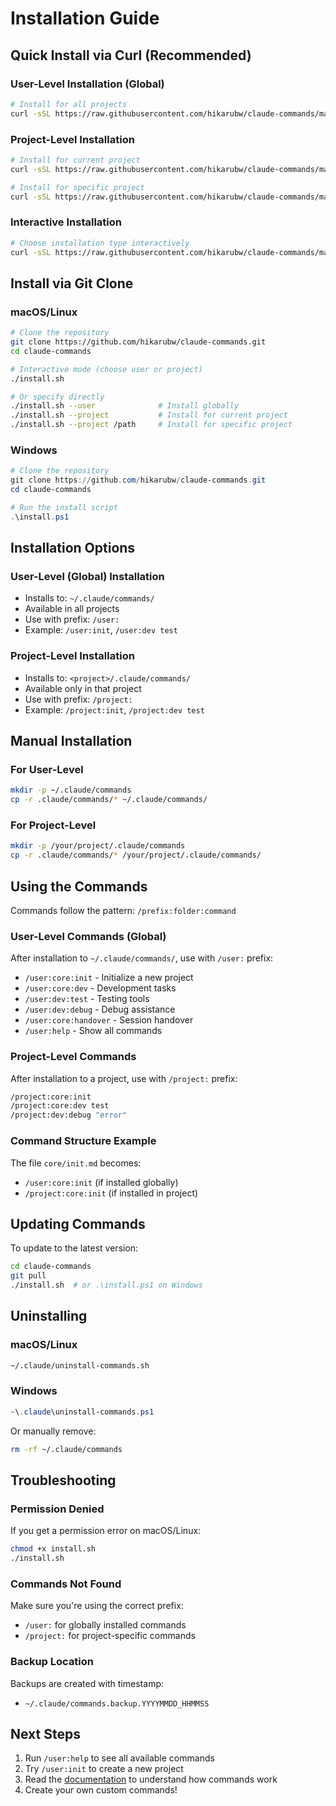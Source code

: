 # Installation Guide

## Quick Install via Curl (Recommended)

### User-Level Installation (Global)
```bash
# Install for all projects
curl -sSL https://raw.githubusercontent.com/hikarubw/claude-commands/main/install-curl.sh | bash -s -- --user
```

### Project-Level Installation
```bash
# Install for current project
curl -sSL https://raw.githubusercontent.com/hikarubw/claude-commands/main/install-curl.sh | bash -s -- --project

# Install for specific project
curl -sSL https://raw.githubusercontent.com/hikarubw/claude-commands/main/install-curl.sh | bash -s -- --project /path/to/project
```

### Interactive Installation
```bash
# Choose installation type interactively
curl -sSL https://raw.githubusercontent.com/hikarubw/claude-commands/main/install-curl.sh | bash
```

## Install via Git Clone

### macOS/Linux
```bash
# Clone the repository
git clone https://github.com/hikarubw/claude-commands.git
cd claude-commands

# Interactive mode (choose user or project)
./install.sh

# Or specify directly
./install.sh --user              # Install globally
./install.sh --project           # Install for current project
./install.sh --project /path     # Install for specific project
```

### Windows
```powershell
# Clone the repository
git clone https://github.com/hikarubw/claude-commands.git
cd claude-commands

# Run the install script
.\install.ps1
```

## Installation Options

### User-Level (Global) Installation
- Installs to: `~/.claude/commands/`
- Available in all projects
- Use with prefix: `/user:`
- Example: `/user:init`, `/user:dev test`

### Project-Level Installation
- Installs to: `<project>/.claude/commands/`
- Available only in that project
- Use with prefix: `/project:`
- Example: `/project:init`, `/project:dev test`

## Manual Installation

### For User-Level
```bash
mkdir -p ~/.claude/commands
cp -r .claude/commands/* ~/.claude/commands/
```

### For Project-Level
```bash
mkdir -p /your/project/.claude/commands
cp -r .claude/commands/* /your/project/.claude/commands/
```

## Using the Commands

Commands follow the pattern: `/prefix:folder:command`

### User-Level Commands (Global)
After installation to `~/.claude/commands/`, use with `/user:` prefix:

- `/user:core:init` - Initialize a new project
- `/user:core:dev` - Development tasks
- `/user:dev:test` - Testing tools
- `/user:dev:debug` - Debug assistance
- `/user:core:handover` - Session handover
- `/user:help` - Show all commands

### Project-Level Commands
After installation to a project, use with `/project:` prefix:

```bash
/project:core:init
/project:core:dev test
/project:dev:debug "error"
```

### Command Structure Example
The file `core/init.md` becomes:
- `/user:core:init` (if installed globally)
- `/project:core:init` (if installed in project)

## Updating Commands

To update to the latest version:

```bash
cd claude-commands
git pull
./install.sh  # or .\install.ps1 on Windows
```

## Uninstalling

### macOS/Linux
```bash
~/.claude/uninstall-commands.sh
```

### Windows
```powershell
~\.claude\uninstall-commands.ps1
```

Or manually remove:
```bash
rm -rf ~/.claude/commands
```

## Troubleshooting

### Permission Denied
If you get a permission error on macOS/Linux:
```bash
chmod +x install.sh
./install.sh
```

### Commands Not Found
Make sure you're using the correct prefix:
- `/user:` for globally installed commands
- `/project:` for project-specific commands

### Backup Location
Backups are created with timestamp:
- `~/.claude/commands.backup.YYYYMMDD_HHMMSS`

## Next Steps

1. Run `/user:help` to see all available commands
2. Try `/user:init` to create a new project
3. Read the [documentation](docs/command-overview.md) to understand how commands work
4. Create your own custom commands!